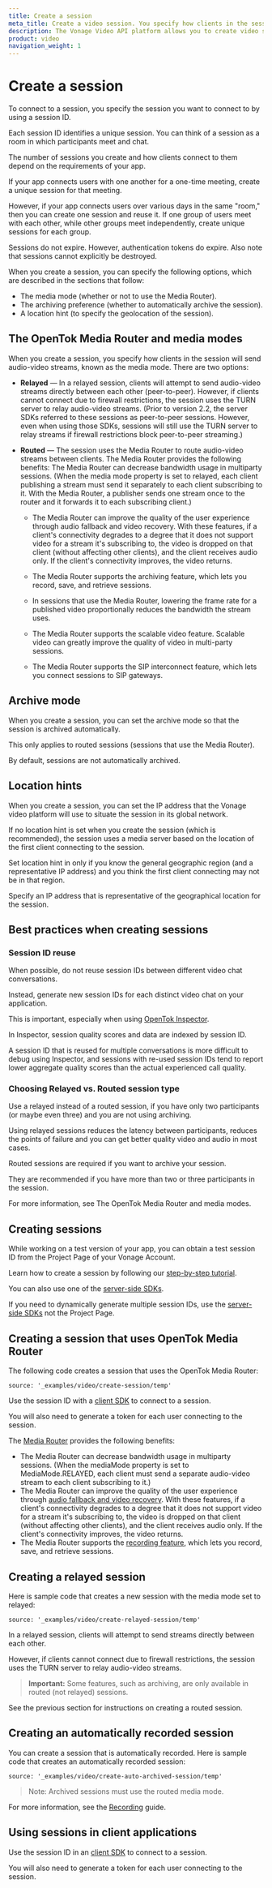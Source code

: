 ```yaml
---
title: Create a session
meta_title: Create a video session. You specify how clients in the session send audio-video streams when you create a session.
description: The Vonage Video API platform allows you to create video sessions. You specify how clients in the session send audio-video streams when you create create it.
product: video
navigation_weight: 1
---
```


# Create a session

To connect to a session, you specify the session you want to connect to by using a session ID.

Each session ID identifies a unique session. You can think of a session as a room in which participants meet and chat.


The number of sessions you create and how clients connect to them depend on the requirements of your app.

If your app connects users with one another for a one-time meeting, create a unique session for that meeting.

However, if your app connects users over various days in the same "room," then you can create one session and reuse it. If one group of users meet with each other, while other groups meet independently, create unique sessions for each group.

Sessions do not expire. However, authentication tokens do expire. Also note that sessions cannot explicitly be destroyed.

When you create a session, you can specify the following options, which are described in the sections that follow:

* The media mode (whether or not to use the Media Router).
* The archiving preference (whether to automatically archive the session).
* A location hint (to specify the geolocation of the session).

## The OpenTok Media Router and media modes

When you create a session, you specify how clients in the session will send audio-video streams, known as the media mode. There are two options:

* **Relayed** — In a relayed session, clients will attempt to send audio-video streams directly between each other (peer-to-peer). However, if clients cannot connect due to firewall restrictions, the session uses the TURN server to relay audio-video streams. (Prior to version 2.2, the server SDKs referred to these sessions as peer-to-peer sessions. However, even when using those SDKs, sessions will still use the TURN server to relay streams if firewall restrictions block peer-to-peer streaming.)

* **Routed** — The session uses the Media Router to route audio-video streams between clients. The Media Router provides the following benefits:
The Media Router can decrease bandwidth usage in multiparty sessions. (When the media mode property is set to relayed, each client publishing a stream must send it separately to each client subscribing to it. With the Media Router, a publisher sends one stream once to the router and it forwards it to each subscribing client.)

  * The Media Router can improve the quality of the user experience through audio fallback and video recovery. With these features, if a client's connectivity degrades to a degree that it does not support video for a stream it's subscribing to, the video is dropped on that client (without affecting other clients), and the client receives audio only. If the client's connectivity improves, the video returns.

  * The Media Router supports the archiving feature, which lets you record, save, and retrieve sessions.

  * In sessions that use the Media Router, lowering the frame rate for a published video proportionally reduces the bandwidth the stream uses.

  * The Media Router supports the scalable video feature. Scalable video can greatly improve the quality of video in multi-party sessions.

  <!-- OPT-TODO: * In clients using the OpenTok iOS and Android SDKs, relayed sessions support only two clients connected to the session. The OpenTok Media Router supports additional clients for multiparty sessions on mobile devices. -->

  * The Media Router supports the SIP interconnect feature, which lets you connect sessions to SIP gateways.

<!-- OPT-TODO-REMOVE? > **Note:** In version 2.2 of the OpenTok server SDKs, the default media mode is relayed. In earlier versions, the default was to use OpenTok Media Router. -->

## Archive mode

When you create a session, you can set the archive mode so that the session is archived automatically.

This only applies to routed sessions (sessions that use the Media Router).

By default, sessions are not automatically archived.

## Location hints

When you create a session, you can set the IP address that the Vonage video platform will use to situate the session in its global network.

If no location hint is set when you create the session (which is recommended), the session uses a media server based on the location of the first client connecting to the session.

Set location hint in only if you know the general geographic region (and a representative IP address) and you think the first client connecting may not be in that region.

Specify an IP address that is representative of the geographical location for the session.

## Best practices when creating sessions

### Session ID reuse

When possible, do not reuse session IDs between different video chat conversations.

Instead, generate new session IDs for each distinct video chat on your application.

<!-- OPT-TODO: check if OpenTok Inspector link is updated  -->

This is important, especially when using [OpenTok Inspector](https://tokbox.com/developer/tools/inspector).

In Inspector, session quality scores and data are indexed by session ID.

A session ID that is reused for multiple conversations is more difficult to debug using Inspector, and sessions with re-used session IDs tend to report lower aggregate quality scores than the actual experienced call quality.

### Choosing Relayed vs. Routed session type

Use a relayed instead of a routed session, if you have only two participants (or maybe even three) and you are not using archiving.

Using relayed sessions reduces the latency between participants, reduces the points of failure and you can get better quality video and audio in most cases.

Routed sessions are required if you want to archive your session.

They are recommended if you have more than two or three participants in the session.

For more information, see The OpenTok Media Router and media modes.

## Creating sessions

While working on a test version of your app, you can obtain a test session ID from the Project Page of your Vonage Account.


Learn how to create a session by following our [step-by-step tutorial](/video/tutorials/create-session/introduction).

You can also use one of the [server-side SDKs](/video/resources#server-sdks).

<!-- OPT-TODO: change server SDK link  -->

If you need to dynamically generate multiple session IDs, use the [server-side SDKs](/video/resources#server-sdks) not the Project Page.

## Creating a session that uses OpenTok Media Router

The following code creates a session that uses the OpenTok Media Router:

```tabbed_content
source: '_examples/video/create-session/temp'
```

Use the session ID with a [client SDK](/video/resources#client-sdks) to connect to a session.

You will also need to generate a token for each user connecting to the session. 

<!-- OPT-TODO: See Connection Token Creation for information on the `generateToken()` or `generate_Token()` (depending on programming language) method. -->

The [Media Router](https://www.vonage.com/communications-apis/video/features/) provides the following benefits:

* The Media Router can decrease bandwidth usage in multiparty sessions. (When the mediaMode property is set to MediaMode.RELAYED, each client must send a separate audio-video stream to each client subscribing to it.)
* The Media Router can improve the quality of the user experience through [audio fallback and video recovery](https://www.vonage.com/communications-apis/video/features/). With these features, if a client's connectivity degrades to a degree that it does not support video for a stream it's subscribing to, the video is dropped on that client (without affecting other clients), and the client receives audio only. If the client's connectivity improves, the video returns.
* The Media Router supports the [recording feature](https://www.vonage.com/communications-apis/video/features/), which lets you record, save, and retrieve sessions.

## Creating a relayed session

Here is sample code that creates a new session with the media mode set to relayed:

```tabbed_content
source: '_examples/video/create-relayed-session/temp'
```

In a relayed session, clients will attempt to send streams directly between each other.

However, if clients cannot connect due to firewall restrictions, the session uses the TURN server to relay audio-video streams.

> **Important:** Some features, such as archiving, are only available in routed (not relayed) sessions.

See the previous section for instructions on creating a routed session.

## Creating an automatically recorded session

You can create a session that is automatically recorded. Here is sample code that creates an automatically recorded session:

```tabbed_content
source: '_examples/video/create-auto-archived-session/temp'
```

> Note: Archived sessions must use the routed media mode.

For more information, see the [Recording](/video/guides/archiving) guide.

## Using sessions in client applications

Use the session ID in an [client SDK](/video/resources#client-sdks) to connect to a session.

<!-- OPT-TODO: change client SDK link  -->

You will also need to generate a token for each user connecting to the session.
